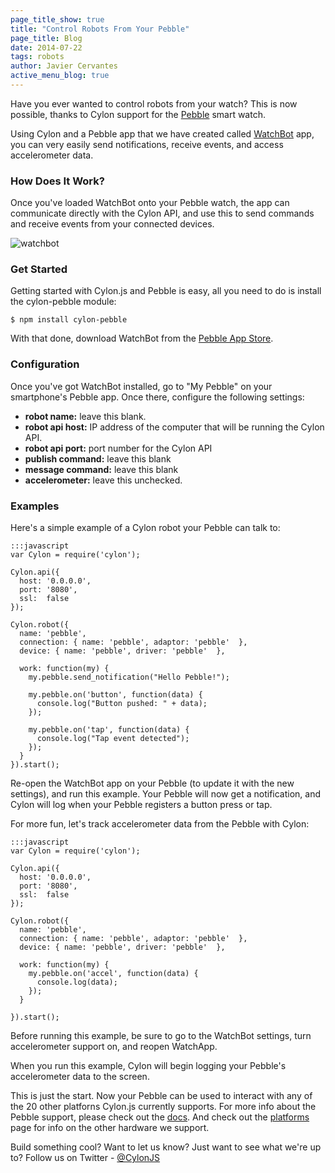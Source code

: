 ```yaml
---
page_title_show: true
title: "Control Robots From Your Pebble"
page_title: Blog
date: 2014-07-22
tags: robots
author: Javier Cervantes
active_menu_blog: true
---
```


Have you ever wanted to control robots from your watch? This is now possible, thanks to Cylon support for the [Pebble](https://getpebble.com/) smart watch.

Using Cylon and a Pebble app that we have created called [WatchBot](http://watchbot.io/) app, you can very easily send notifications, receive events, and access accelerometer data.

### How Does It Work?

Once you've loaded WatchBot onto your Pebble watch, the app can communicate directly with the Cylon API, and use this to send commands and receive events from your connected devices.

![watchbot](http://watchbot.io/images/infographic.png)

### Get Started

Getting started with Cylon.js and Pebble is easy, all you need to do is install the cylon-pebble module:

    $ npm install cylon-pebble

With that done, download WatchBot from the [Pebble App Store][].

### Configuration

Once you've got WatchBot installed, go to "My Pebble" on your smartphone's
Pebble app. Once there, configure the following settings:

- **robot name:** leave this blank.
- **robot api host:** IP address of the computer that will be running the Cylon API.
- **robot api port:** port number for the Cylon API
- **publish command:** leave this blank
- **message command:** leave this blank
- **accelerometer:** leave this unchecked.

### Examples

Here's a simple example of a Cylon robot your Pebble can talk to:

    :::javascript
    var Cylon = require('cylon');

    Cylon.api({
      host: '0.0.0.0',
      port: '8080',
      ssl:  false
    });

    Cylon.robot({
      name: 'pebble',
      connection: { name: 'pebble', adaptor: 'pebble'  },
      device: { name: 'pebble', driver: 'pebble'  },

      work: function(my) {
        my.pebble.send_notification("Hello Pebble!");

        my.pebble.on('button', function(data) {
          console.log("Button pushed: " + data);
        });

        my.pebble.on('tap', function(data) {
          console.log("Tap event detected");
        });
      }
    }).start();

Re-open the WatchBot app on your Pebble (to update it with the new settings), and run this example. Your Pebble will now get a notification, and Cylon will log when your Pebble registers a button press or tap.

For more fun, let's track accelerometer data from the Pebble with Cylon:

    :::javascript
    var Cylon = require('cylon');

    Cylon.api({
      host: '0.0.0.0',
      port: '8080',
      ssl:  false
    });

    Cylon.robot({
      name: 'pebble',
      connection: { name: 'pebble', adaptor: 'pebble'  },
      device: { name: 'pebble', driver: 'pebble'  },

      work: function(my) {
        my.pebble.on('accel', function(data) {
          console.log(data);
        });
      }

    }).start();

Before running this example, be sure to go to the WatchBot settings, turn accelerometer support on, and reopen WatchApp.

When you run this example, Cylon will begin logging your Pebble's accelerometer data to the screen.

This is just the start. Now your Pebble can be used to interact with any of the 20 other platforns Cylon.js currently supports. For more info about the Pebble support, please check out the [docs][]. And check out the [platforms][] page for info on the other hardware we support.

Build something cool? Want to let us know? Just want to see what we're up to? Follow us on Twitter - [@CylonJS][]

[@CylonJS]: https://twitter.com/cylonjs
[Pebble App Store]: https://apps.getpebble.com/applications/52b11885b0661fb292000004
[Pebble]: http://getpebble.com
[WatchBot]: http://watchbot.io
[docs]: http://cylonjs.com/documentation/platforms/pebble
[platforms]: http://cylonjs.com/documentation/platforms
